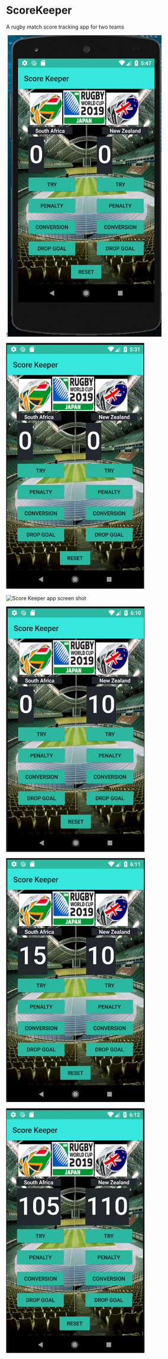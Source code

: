 # ScoreKeeper
A rugby match score tracking app for two teams

!![Score Keeper app screen shot](sk_screenShots/sk_scrnshot7.png "")

![Score Keeper app screen shot](sk_screenShots/sk_scrnshot1.png "")

![Score Keeper app screen shot](sk_screenShots/sk_scrnshot10.png "")

![Score Keeper app screen shot](sk_screenShots/sk_scrnshot8.png "")

![Score Keeper app screen shot](sk_screenShots/sk_scrnshot9.png "")

![Score Keeper app screen shot](sk_screenShots/sk_scrnshot12.png "")

